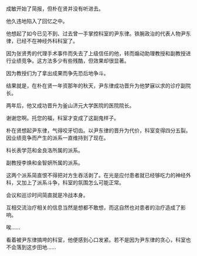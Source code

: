 成敏开始了简报，但朴在贤并没有听进去。

他久违地陷入了回忆之中。

他想起了如今已见不到、过去曾一手掌控科室的尹东律。铁腕政治的代表人物尹东律，已经不在神经外科科室了。

因为张贤秀的代理手术事件而失去了上级信任的他，转而煽动助理教授和副教授进行业绩竞争。这方法多少有些残酷，但效果却很显著。

因为教授们为了拿出成果而争先恐后地争斗。

结果就是，在朴在贤一年资那年的秋天，尹东律成功晋升为他梦寐以求的诊疗副院长。

两年后，他又成功晋升为釜山济元大学医院的医院院长。

谢谢您啊。托您的福，科室才变成了这副鬼样子。

朴在贤想起尹东律，气得咬牙切齿。以尹东律的晋升为代价，科室变得四分五裂。因业绩竞争而产生的派系一直维持到了现在。

科长表学范和金良洛所属的派系。

副教授李焕和金智妍所属的派系。

这两个派系简直恨不得把对方生吞活剥了。在光是应付患者就已经够吃力的神经外科，又加上了派系斗争，科室的氛围怎么可能正常。

会议和巡诊时间简直就是冷战本身。

互相交流治疗相关的信息当然是想都不敢想，而这自然也对患者的治疗造成了影响。

唉……

看着被尹东律搞垮的科室，他便感到心口发紧。若不是因为尹东律的贪心，科室也不会落到这步田地……
